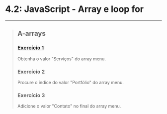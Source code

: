 # 4.2: JavaScript - Array e loop for

___

> ## A-arrays
> 
> ### [Exercício 1](./A-arrays/oValorServico.js)
> Obtenha o valor "Serviços" do array menu.
> 
> ### Exercício 2
> Procure o índice do valor "Portfólio" do array menu.
> 
> ### Exercício 3
> Adicione o valor "Contato" no final do array menu.